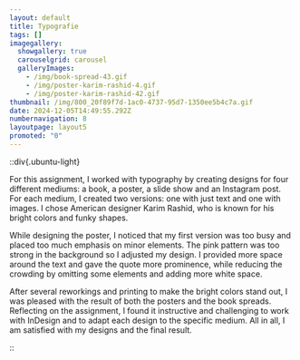 ```yaml
---
layout: default
title: Typografie
tags: []
imagegallery:
  showgallery: true
  carouselgrid: carousel
  galleryImages:
    - /img/book-spread-43.gif
    - /img/poster-karim-rashid-4.gif
    - /img/poster-karim-rashid-42.gif
thumbnail: /img/800_20f89f7d-1ac0-4737-95d7-1350ee5b4c7a.gif
date: 2024-12-05T14:49:55.292Z
numbernavigation: 8
layoutpage: layout5
promoted: "0"
---
```

<!--StartFragment-->

::div{.ubuntu-light}

For this assignment, I worked with typography by creating designs for four different mediums: a book, a poster, a slide show and an Instagram post. For each medium, I created two versions: one with just text and one with images. I chose American designer Karim Rashid, who is known for his bright colors and funky shapes.

While designing the poster, I noticed that my first version was too busy and placed too much emphasis on minor elements. The pink pattern was too strong in the background so I adjusted my design. I provided more space around the text and gave the quote more prominence, while reducing the crowding by omitting some elements and adding more white space.

After several reworkings and printing to make the bright colors stand out, I was pleased with the result of both the posters and the book spreads. Reflecting on the assignment, I found it instructive and challenging to work with InDesign and to adapt each design to the specific medium. All in all, I am satisfied with my designs and the final result.

::

<!--EndFragment-->